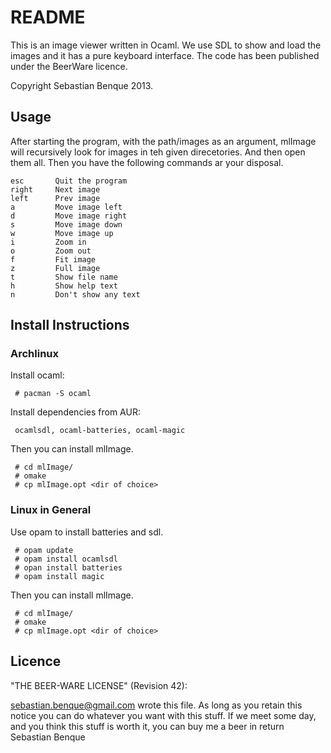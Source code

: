 # README
This is an image viewer written in Ocaml. We use SDL to show and load the images
and it has a pure keyboard interface. The code has been published under the
BeerWare licence. 

Copyright Sebastian Benque 2013.

## Usage
After starting the program, with the path/images as an argument, mlImage will
recursively look for images in teh given direcetories. And then open them all.
Then you have the following commands ar your disposal.

    esc       Quit the program
    right     Next image
    left      Prev image
    a         Move image left
    d         Move image right
    s         Move image down
    w         Move image up
    i         Zoom in
    o         Zoom out
    f         Fit image
    z         Full image
    t         Show file name
    h         Show help text
    n         Don't show any text

## Install Instructions

### Archlinux
Install ocaml:

     # pacman -S ocaml

Install dependencies from AUR:

     ocamlsdl, ocaml-batteries, ocaml-magic
    
Then you can install mlImage.

     # cd mlImage/
     # omake
     # cp mlImage.opt <dir of choice>

### Linux in General
Use opam to install batteries and sdl.

     # opam update
     # opam install ocamlsdl
     # opan install batteries
     # opam install magic

Then you can install mlImage.

     # cd mlImage/
     # omake
     # cp mlImage.opt <dir of choice>

## Licence
"THE BEER-WARE LICENSE" (Revision 42):

<sebastian.benque@gmail.com> wrote this file. As long as you retain this notice you
can do whatever you want with this stuff. If we meet some day, and you think
this stuff is worth it, you can buy me a beer in return Sebastian Benque
